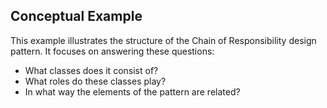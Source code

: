 ## Conceptual Example

This example illustrates the structure of the Chain of Responsibility design pattern. It focuses on answering these questions:

- What classes does it consist of?
- What roles do these classes play?
- In what way the elements of the pattern are related?
